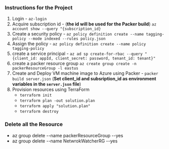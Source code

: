 ### Instructions for the Project
1. Login - `az-login`
2. Acquire subscription id - (**the id will be used for the Packer build**) `az account show --query "{subscription_id}`
3. Create a security policy - `az policy definition create --name tagging-policy --mode indexed --rules policy.json`
4. Assign the policy - `az policy definition create --name policy tagging-policy`
5. create a service principal - `az ad sp create-for-rbac --query "{client_id: appId, client_secret: password, tenant_id: tenant}"`
6. create a packer resource group `az create group create -n packerResourceGroup -l eastus`
7. Create and Deploy VM machine image to Azure using Packer - `packer build server.json` (**Set client_id and subsription_id as environment variables in the `server.json` file**)
8. Provision resources using TerraForm 
    * `terraform init`
    * `terraform plan -out solution.plan`
    * `terraform apply "solution.plan"`
    * `terraform destroy`   
### Delete all the Resource 

 * az group delete --name packerResourceGroup --yes
 * az group delete --name NetwrokWatcherRG --yes 
  

